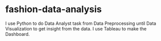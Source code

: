 # fashion-data-analysis
I use Python to do Data Analyst task from Data Preprocessing until Data Visualization to get insight from the data. I use Tableau to make the Dashboard.
